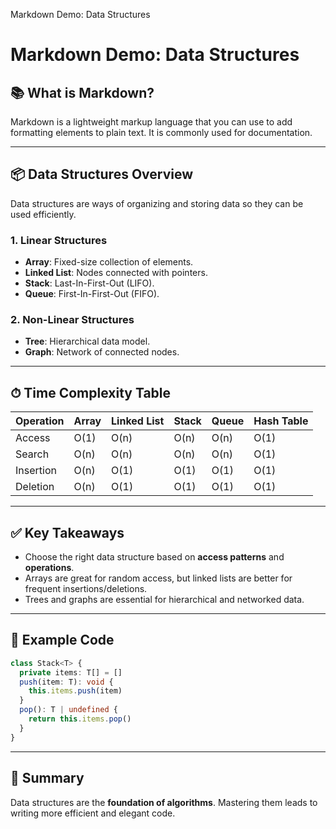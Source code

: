 Markdown Demo: Data Structures

# Markdown Demo: Data Structures

## 📚 What is Markdown?

Markdown is a lightweight markup language that you can use to add formatting elements to plain text. It is commonly used for documentation.

---

## 📦 Data Structures Overview

Data structures are ways of organizing and storing data so they can be used efficiently.

### 1. Linear Structures

* **Array**: Fixed-size collection of elements.
* **Linked List**: Nodes connected with pointers.
* **Stack**: Last-In-First-Out (LIFO).
* **Queue**: First-In-First-Out (FIFO).

### 2. Non-Linear Structures

* **Tree**: Hierarchical data model.
* **Graph**: Network of connected nodes.

---

## ⏱ Time Complexity Table

| Operation | Array | Linked List | Stack | Queue | Hash Table |
| --------- | ----- | ----------- | ----- | ----- | ---------- |
| Access    | O(1)  | O(n)        | O(n)  | O(n)  | O(1)       |
| Search    | O(n)  | O(n)        | O(n)  | O(n)  | O(1)       |
| Insertion | O(n)  | O(1)        | O(1)  | O(1)  | O(1)       |
| Deletion  | O(n)  | O(1)        | O(1)  | O(1)  | O(1)       |

---

## ✅ Key Takeaways

* Choose the right data structure based on **access patterns** and **operations**.
* Arrays are great for random access, but linked lists are better for frequent insertions/deletions.
* Trees and graphs are essential for hierarchical and networked data.

---

## 📖 Example Code

```typescript
class Stack<T> {
  private items: T[] = []
  push(item: T): void {
    this.items.push(item)
  }
  pop(): T | undefined {
    return this.items.pop()
  }
}
```

---

## 🧠 Summary

Data structures are the **foundation of algorithms**. Mastering them leads to writing more efficient and elegant code.